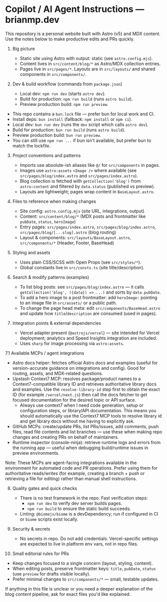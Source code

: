 <!--
Guidance for AI coding agents working on the brianmp.dev Astro site.
Keep this short, concrete, and focused on the repository's structure, patterns,
and developer workflows that are immediately actionable.
-->

# Copilot / AI Agent Instructions — brianmp.dev

This repository is a personal website built with Astro (v5) and MDX content.
Use the notes below to make productive edits and PRs quickly.

1. Big picture

   - Static site using Astro with output: static (see `astro.config.mjs`).
   - Content lives in `src/content/blog/*` as Astro/MDX collection entries.
   - Pages live in `src/pages/*`. Layouts are in `src/layouts/` and shared
     components in `src/components/`.

2. Dev & build workflow (commands from `package.json`)

   - Local dev: `npm run dev` (starts `astro dev`).
   - Build for production: `npm run build` (runs `astro build`).
   - Preview production build: `npm run preview`.

- This repo contains a `bun.lock` file — prefer bun for local work and CI.
- Install deps: `bun install` (fallback: `npm install` or `npm ci`).
- Local dev: `bun run dev` (runs the `dev` script which calls `astro dev`).
- Build for production: `bun run build` (runs `astro build`).
- Preview production build: `bun run preview`.
- You can still use `npm run ...` if bun isn't available, but prefer bun to match the lockfile.

3. Project conventions and patterns

   - Imports use absolute-ish aliases like `@/` for `src/components` in pages.
   - Images use `astro:assets` `<Image />` where available (see
     `src/pages/blog/index.astro` and `src/pages/index.astro`).
   - Blog collection is fetched with `getCollection('blog')` from
     `astro:content` and filtered by `data.status` (published vs preview).
   - Layouts are lightweight; pages wrap content in `BaseLayout.astro`.

4. Files to reference when making changes

   - Site config: `astro.config.mjs` (site URL, integrations, output)
   - Content: `src/content/blog/*` (MDX posts and frontmatter like `pubDate`,
     `status`, `heroImage`)
   - Entry pages: `src/pages/index.astro`, `src/pages/blog/index.astro`,
     `src/pages/blog/[...slug].astro` (blog routing)
   - Layout & components: `src/layouts/BaseLayout.astro`,
     `src/components/*` (Header, Footer, BaseHead)

5. Styling and assets

   - Uses plain CSS/SCSS with Open Props (see `src/styles/*`).
   - Global constants live in `src/consts.ts` (site title/description).

6. Search & modify patterns (examples)

   - To list blog posts: see `src/pages/blog/index.astro` — it calls
     `getCollection('blog', ({data}) => ...)` and sorts by `data.pubDate`.
   - To add a hero image to a post frontmatter: add `heroImage:` pointing to
     an image file in `src/assets/` or a public path.
   - To change the page head meta: edit `src/components/BaseHead.astro` and
     update how `title`/`description` are consumed (used in pages).

7. Integration points & external dependencies

   - Vercel adapter present (`@astrojs/vercel`) — site intended for Vercel
     deployment; analytics and Speed Insights integration are included.
   - Uses `sharp` for image processing via `astro:assets`.

7.1 Available MCPs / agent integrations

- Astro docs helper: fetches official Astro docs and examples (useful for
  version-accurate guidance on integrations and config). Good for routing,
  assets, and MDX-related questions.
- Upstash Context7 MCP: resolves package/product names to a Context7-compatible
  library ID and retrieves authoritative library docs and examples. Use the
  `resolve-library-id` step first to obtain the exact ID (for example
  `/vercel/next.js`) then call the docs fetcher to get focused documentation
  for the desired topic or API surface.
  - Always use context7 when I need code generation, setup or configuration steps, or
    library/API documentation. This means you should automatically use the Context7 MCP
    tools to resolve library id and get library docs without me having to explicitly ask.
- GitHub MCPs: create/update PRs, list PRs/issues, add comments, push files,
  read file contents and list branches — use these when making repo changes
  and creating PRs on behalf of maintainers.
- Runtime inspector (console-ninja): retrieve runtime logs and errors from
  the running app — useful when debugging build/runtime issues in preview
  environments.

Note: These MCPs are agent-facing integrations available in the environment
for automated code and PR operations. Prefer using them for authoritative
reads/writes (for example, creating a branch + push or retrieving a file
for editing) rather than manual shell instructions.

8. Quality gates and quick checks

   - There is no test framework in the repo. Fast verification steps:
     - `npm run dev` to verify dev server builds pages.
     - `npm run build` to ensure the static build succeeds.
   - Linting: `@biomejs/biome` is a devDependency; run if configured in
     CI or `biome` scripts exist locally.

9. Security & secrets

   - No secrets in repo. Do not add credentials. Vercel-specific settings
     are expected to live in platform env vars, not in repo files.

10. Small editorial rules for PRs

- Keep changes focused to a single concern (layout, styling, content).
- When editing posts, preserve frontmatter keys: `title`, `pubDate`,
  `status` (use `preview` for drafts visible locally).
- Prefer minimal changes to `src/components/*` — small, testable updates.

If anything in this file is unclear or you need a deeper explanation of the
blog content pipeline, ask for exact files you'd like explained.

